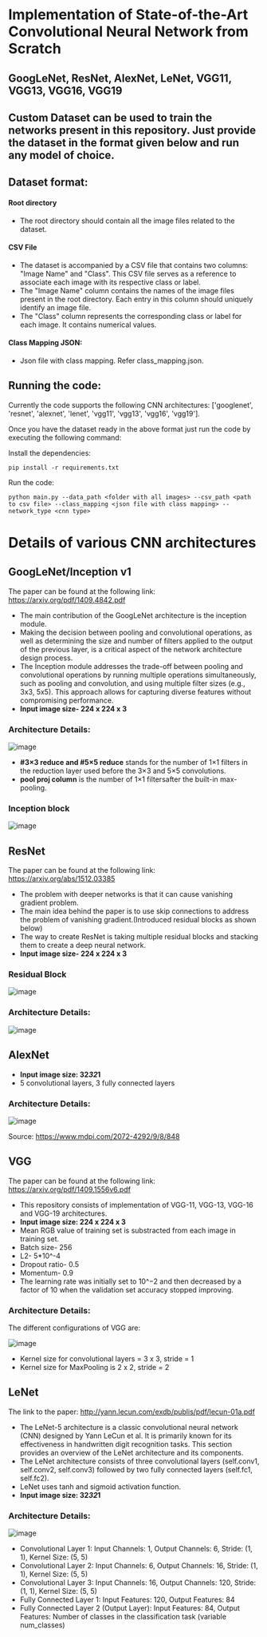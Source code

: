 # Implementation of State-of-the-Art Convolutional Neural Network from Scratch

## GoogLeNet, ResNet, AlexNet, LeNet, VGG11, VGG13, VGG16, VGG19
## Custom Dataset can be used to train the networks present in this repository. Just provide the dataset in the format given below and run any model of choice. 

## Dataset format:
#### Root directory
* The root directory should contain all the image files related to the dataset.
#### CSV File 
* The dataset is accompanied by a CSV file that contains two columns: "Image Name" and "Class". This CSV file serves as a reference to associate each image with its respective class or label.
* The "Image Name" column contains the names of the image files present in the root directory. Each entry in this column should uniquely identify an image file.
* The "Class" column represents the corresponding class or label for each image. It contains numerical values.
#### Class Mapping JSON:
* Json file with class mapping. Refer class_mapping.json.
  
## Running the code:

Currently the code supports the following CNN architectures: ['googlenet', 'resnet', 'alexnet', 'lenet', 'vgg11', 'vgg13', 'vgg16', 'vgg19'].

Once you have the dataset ready in the above format just run the code by executing the following command:

Install the dependencies:

```
pip install -r requirements.txt
```

Run the code:

```
python main.py --data_path <folder with all images> --csv_path <path to csv file> --class_mapping <json file with class mapping> --network_type <cnn type>
```

# Details of various CNN architectures

## GoogLeNet/Inception v1
The paper can be found at the following link: https://arxiv.org/pdf/1409.4842.pdf

* The main contribution of the GoogLeNet architecture is the inception module.
* Making the decision between pooling and convolutional operations, as well as determining the size and number of filters applied to the output of the previous layer, is a critical aspect of the network architecture design process.
* The Inception module addresses the trade-off between pooling and convolutional operations by running multiple operations simultaneously, such as pooling and convolution, and using multiple filter sizes (e.g., 3x3, 5x5). This approach allows for capturing diverse features without compromising performance.
* **Input image size- 224 x 224 x 3**

### Architecture Details:

![image](https://github.com/abhamedewar/classification_networks/assets/20626950/5e704450-dff8-4d13-9336-e4eaea6402b4)

* **#3×3 reduce and #5×5 reduce** stands for the number of 1×1 filters in the reduction layer used before the 3×3 and 5×5 convolutions.
* **pool proj column** is the number of 1×1 filtersafter the built-in max-pooling.

### Inception block

![image](https://github.com/abhamedewar/classification_networks/assets/20626950/165d811f-e440-4b8d-ba38-36c222b3fac4)

## ResNet

The paper can be found at the following link: https://arxiv.org/abs/1512.03385

* The problem with deeper networks is that it can cause vanishing gradient problem.
* The main idea behind the paper is to use skip connections to address the problem of vanishing gradient.(Introduced residual blocks as shown below)
* The way to create ResNet is taking multiple residual blocks and stacking them to create a deep neural network.
* **Input image size- 224 x 224 x 3**

### Residual Block

![image](https://github.com/abhamedewar/classification_networks/assets/20626950/4c43f199-28de-497e-89bf-3ea070aab11e)

### Architecture Details:

![image](https://github.com/abhamedewar/classification_networks/assets/20626950/05ab5524-6577-4164-82f1-bf55ac05035d)

## AlexNet

* **Input image size: 32*32*1**
* 5 convolutional layers, 3 fully connected layers

### Architecture Details:

![image](https://github.com/abhamedewar/classification_networks/assets/20626950/70955335-6867-4cbf-9ff9-5f5c45255e83)

Source: https://www.mdpi.com/2072-4292/9/8/848

## VGG
The paper can be found at the following link: https://arxiv.org/pdf/1409.1556v6.pdf

* This repository consists of implementation of VGG-11, VGG-13, VGG-16 and VGG-19 architectures.
* **Input image size: 224 x 224 x 3**
* Mean RGB value of training set is substracted from each image in training set.
* Batch size- 256
* L2- 5*10^-4
* Dropout ratio- 0.5
* Momentum- 0.9
* The learning rate was initially set to 10^−2 and then decreased by a factor of 10 when the validation set accuracy stopped improving.

### Architecture Details:

The different configurations of VGG are:

![image](https://github.com/abhamedewar/classification_networks/assets/20626950/bc3a8f97-d94b-4831-b41f-a355b0a5c2c2)

* Kernel size for convolutional layers = 3 x 3, stride = 1
* Kernel size for MaxPooling is 2 x 2, stride = 2

## LeNet

The link to the paper: http://yann.lecun.com/exdb/publis/pdf/lecun-01a.pdf

* The LeNet-5 architecture is a classic convolutional neural network (CNN) designed by Yann LeCun et al. It is primarily known for its effectiveness in handwritten digit recognition tasks. This section provides an overview of the LeNet architecture and its components.
* The LeNet architecture consists of three convolutional layers (self.conv1, self.conv2, self.conv3) followed by two fully connected layers (self.fc1, self.fc2).
* LeNet uses tanh and sigmoid activation function.
* **Input image size: 32*32*1**
  
### Architecture Details:

![image](https://github.com/abhamedewar/classification_networks/assets/20626950/2cf2b001-a663-450b-b246-b4e56929296b)

* Convolutional Layer 1: Input Channels: 1, Output Channels: 6, Stride: (1, 1), Kernel Size: (5, 5)
* Convolutional Layer 2: Input Channels: 6, Output Channels: 16, Stride: (1, 1), Kernel Size: (5, 5)
* Convolutional Layer 3: Input Channels: 16, Output Channels: 120, Stride: (1, 1), Kernel Size: (5, 5)
* Fully Connected Layer 1: Input Features: 120, Output Features: 84
* Fully Connected Layer 2 (Output Layer): Input Features: 84, Output Features: Number of classes in the classification task (variable num_classes)







